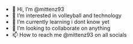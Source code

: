 - 👋 Hi, I’m @mittenz93
- 👀 I’m interested in volleyball and technology
- 🌱 I’m currently learning i dont know yet
- 💞️ I’m looking to collaborate on anything
- 📫 How to reach me @mittenz93 on all socials

<!---
mittenz93/mittenz93 is a ✨ special ✨ repository because its `README.md` (this file) appears on your GitHub profile.
You can click the Preview link to take a look at your changes.
--->
